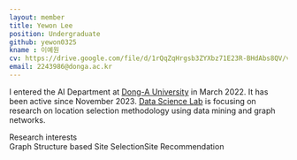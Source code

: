 ```yaml
---
layout: member
title: Yewon Lee
position: Undergraduate
github: yewon0325
kname : 이예원
cv: https://drive.google.com/file/d/1rQqZqHrgsb3ZYXbz71E23R-BHdAbs8QV/view?usp=sharing, YewonLee CV
email: 2243986@donga.ac.kr
---
```


I entered the AI Department at [Dong-A University](https://english.donga.ac.kr/sites/english/index.do) in March 2022. It has been active since November 2023. [Data Science Lab](https://www.datasciencelabs.org/) is focusing on research on location selection methodology using data mining and graph networks.

<div class="head">Research interests</div>
<span class="badge badge-info">Graph Structure based Site Selection</span><span class="badge badge-danger">Site Recommendation</span>
